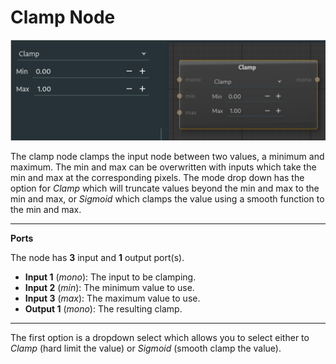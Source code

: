 # Clamp Node

![clamp](images/clamp.png)

The clamp node clamps the input node between two values, a minimum and maximum. The min and max can be overwritten with inputs which take the min and max at the corresponding pixels. The mode drop down has the option for *Clamp* which will truncate values beyond the min and max to the min and max, or *Sigmoid* which clamps the value using a smooth function to the min and max.

---

**Ports**

The node has **3** input and **1** output port(s).

- **Input 1** (*mono*): The input to be clamping.
- **Input 2** (*min*): The minimum value to use.
- **Input 3** (*max*): The maximum value to use.
- **Output 1** (*mono*): The resulting clamp.

---

The first option is a dropdown select which allows you to select either to *Clamp* (hard limit the value) or *Sigmoid* (smooth clamp the value).